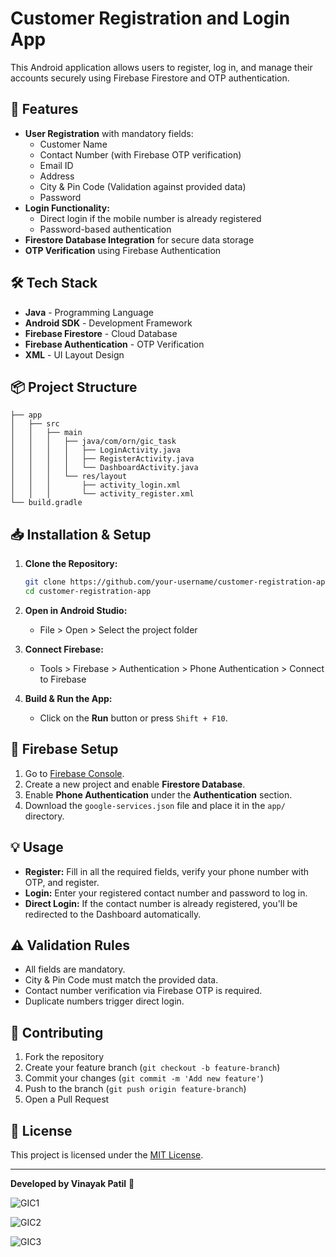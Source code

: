 # Customer Registration and Login App

This Android application allows users to register, log in, and manage their accounts securely using Firebase Firestore and OTP authentication.

## 🚀 Features

- **User Registration** with mandatory fields:
  - Customer Name
  - Contact Number (with Firebase OTP verification)
  - Email ID
  - Address
  - City & Pin Code (Validation against provided data)
  - Password
- **Login Functionality:**
  - Direct login if the mobile number is already registered
  - Password-based authentication
- **Firestore Database Integration** for secure data storage
- **OTP Verification** using Firebase Authentication

## 🛠️ Tech Stack

- **Java** - Programming Language
- **Android SDK** - Development Framework
- **Firebase Firestore** - Cloud Database
- **Firebase Authentication** - OTP Verification
- **XML** - UI Layout Design

## 📦 Project Structure

```
├── app
│   ├── src
│   │   ├── main
│   │   │   ├── java/com/orn/gic_task
│   │   │   │   ├── LoginActivity.java
│   │   │   │   ├── RegisterActivity.java
│   │   │   │   └── DashboardActivity.java
│   │   │   └── res/layout
│   │   │       ├── activity_login.xml
│   │   │       └── activity_register.xml
└── build.gradle
```

## 📥 Installation & Setup

1. **Clone the Repository:**

   ```bash
   git clone https://github.com/your-username/customer-registration-app.git
   cd customer-registration-app
   ```

2. **Open in Android Studio:**

   - File > Open > Select the project folder

3. **Connect Firebase:**

   - Tools > Firebase > Authentication > Phone Authentication > Connect to Firebase

4. **Build & Run the App:**

   - Click on the **Run** button or press `Shift + F10`.

## 🔑 Firebase Setup

1. Go to [Firebase Console](https://console.firebase.google.com/).
2. Create a new project and enable **Firestore Database**.
3. Enable **Phone Authentication** under the **Authentication** section.
4. Download the `google-services.json` file and place it in the `app/` directory.

## 💡 Usage

- **Register:** Fill in all the required fields, verify your phone number with OTP, and register.
- **Login:** Enter your registered contact number and password to log in.
- **Direct Login:** If the contact number is already registered, you'll be redirected to the Dashboard automatically.

## ⚠️ Validation Rules

- All fields are mandatory.
- City & Pin Code must match the provided data.
- Contact number verification via Firebase OTP is required.
- Duplicate numbers trigger direct login.

## 🤝 Contributing

1. Fork the repository
2. Create your feature branch (`git checkout -b feature-branch`)
3. Commit your changes (`git commit -m 'Add new feature'`)
4. Push to the branch (`git push origin feature-branch`)
5. Open a Pull Request

## 📄 License

This project is licensed under the [MIT License](LICENSE).

---

**Developed by Vinayak Patil** 🚀

![GIC1](https://github.com/user-attachments/assets/b754465f-6454-4147-9d46-ea74b98bcd11)

![GIC2](https://github.com/user-attachments/assets/cc1f7f4f-dd1e-486c-b50e-c127ebd24355)

![GIC3](https://github.com/user-attachments/assets/7fddf447-4bc9-49ae-b1b9-571e09f0fcbe)



